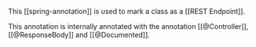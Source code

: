 This [[spring-annotation]] is used to mark a class as a [[REST Endpoint]].

This annotation is internally annotated with the annotation [[@Controller]], [[@ResponseBody]] and [[@Documented]].